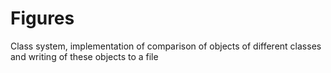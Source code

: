 # Figures
Class system, implementation of comparison of objects of different classes and writing of these objects to a file
